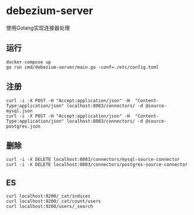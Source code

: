 # debezium-server
使用Golang实现连接器处理

## 运行
```
docker-compose up
go run cmd/debezium-server/main.go -conf=./etc/config.toml
```

## 注册
```console
curl -i -X POST -H "Accept:application/json" -H  "Content-Type:application/json" localhost:8083/connectors/ -d @source-mysql.json
curl -i -X POST -H "Accept:application/json" -H  "Content-Type:application/json" localhost:8083/connectors/ -d @source-postgres.json
```

## 删除
```console
curl -i -X DELETE localhost:8083/connectors/mysql-source-connector 
curl -i -X DELETE localhost:8083/connectors/postgres-source-connector
```

## ES
```console
curl localhost:9200/_cat/indices
curl localhost:9200/_cat/count/users
curl localhost:9200/users/_search
```